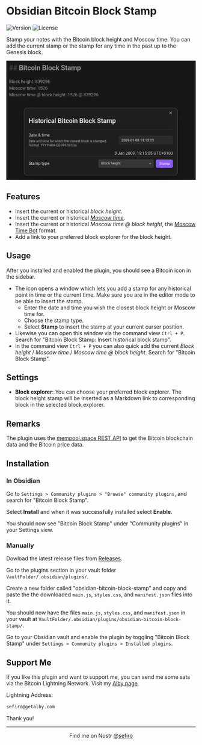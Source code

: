 # Obsidian Bitcoin Block Stamp

![Version](https://img.shields.io/github/manifest-json/v/sfr0xyz/obsidian-bitcoin-block-stamp) ![License](https://img.shields.io/github/license/sfr0xyz/obsidian-bitcoin-block-stamp)

Stamp your notes with the Bitcoin block height and Moscow time. You can add the current stamp or the stamp for any time in the past up to the Genesis block.

![BBS Demo](./docs/bbs-demo.png)

## Features

- Insert the current or historical _block height_.
- Insert the current or historical [_Moscow time_](https://thebitcoinmanual.com/btc-culture/glossary/moscow-time/).
- Insert the current or historical _Moscow time @ block height_, the [Moscow Time Bot](https://njump.me/npub1030jfcwftah37a242jv0qqvmuyje5ew8tt59rs3477c4e8ugurhqzdwcta) format.
- Add a link to your preferred block explorer for the block height.

## Usage

After you installed and enabled the plugin, you should see a Bitcoin icon in the sidebar.

- The icon opens a window which lets you add a stamp for any historical point in time or the current time. Make sure you are in the editor mode to be able to insert the stamp.
  - Enter the date and time you wish the closest block height or Moscow time for.
  - Choose the stamp type.
  - Select **Stamp** to insert the stamp at your current curser position.
- Likewise you can open this window via the command view `Ctrl + P`. Search for "Bitcoin Block Stamp: Insert historical block stamp".
- In the command view `Ctrl + P` you can also quick add the current _Block height_ / _Moscow time_ / _Moscow time @ block height_. Search for "Bitcoin Block Stamp".

## Settings

- **Block explorer**: You can choose your preferred block explorer. The block height stamp will be inserted as a Markdown link to corresponding block in the selected block explorer.

## Remarks

The plugin uses the [mempool.space REST API](https://mempool.space/docs/api/rest) to get the Bitcoin blockchain data and the Bitcoin price data.

## Installation

### In Obsidian

Go to `Settings > Community plugins > "Browse" community plugins`, and search for "Bitcoin Block Stamp".

Select **Install** and when it was successfully installed select **Enable**.

You should now see "Bitcoin Block Stamp" under "Community plugins" in your Settings view.

### Manually

Dowload the latest release files from [Releases](https://github.com/sfr0xyz/obsidian-bitcoin-block-stamp/releases/latest).

Go to the plugins section in your vault folder `VaultFolder/.obsidian/plugins/`.

Create a new folder called "obsidian-bitcoin-block-stamp" and copy and paste the the downloaded `main.js`, `styles.css`, and `manifest.json` files into it.

You should now have the files `main.js`, `styles.css`, and `manifest.json` in your vault at `VaultFolder/.obsidian/plugins/obsidian-bitcoin-block-stamp/`.

Go to your Obsidian vault and enable the plugin by toggling "Bitcoin Block Stamp" under `Settings > Community plugins > Installed plugins`.

## Support Me

If you like this plugin and want to support me, you can send me some sats via the Bitcoin Lightning Network. Visit my [Alby page](https://getalby.com/p/sefiro).

Lightning Address:

```txt
sefiro@getalby.com
```

Thank you!

---

<div align="center">
Find me on Nostr <a href="https://njump.me/npub19a6x8frkkn2660fw0flz74a7qg8c2jxk5v9p2rsh7tv5e6ftsq3sav63vp">@sefiro</a>
</div>
